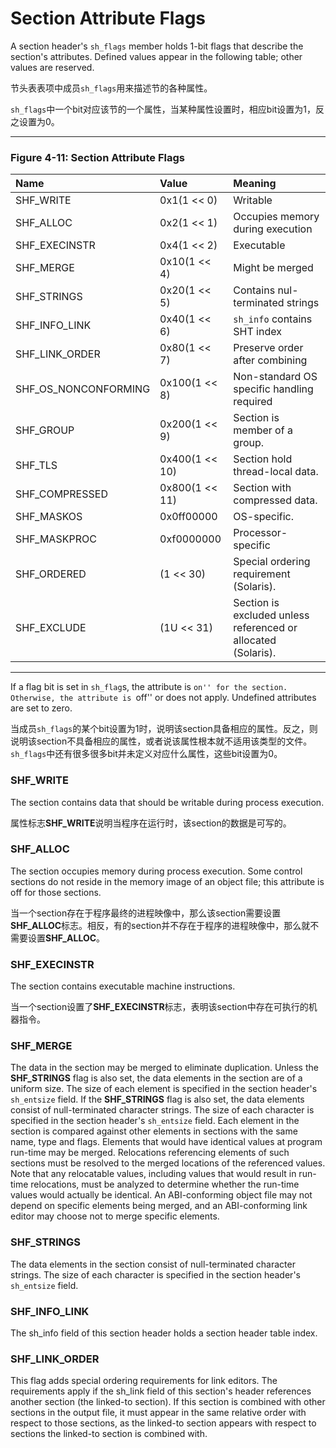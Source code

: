 # Section Attribute Flags

A section header's `sh_flags` member holds 1-bit flags that describe the section's attributes. Defined values appear in the following table; other values are reserved.

节头表表项中成员`sh_flags`用来描述节的各种属性。

`sh_flags`中一个bit对应该节的一个属性，当某种属性设置时，相应bit设置为1，反之设置为0。

***

### Figure 4-11: Section Attribute Flags

**Name** | **Value** | **Meaning**
|:-|:-|:-|
SHF_WRITE            |0x1(1 << 0)    |Writable
SHF_ALLOC            |0x2(1 << 1)    |Occupies memory during execution
SHF_EXECINSTR        |0x4(1 << 2)    |Executable
SHF_MERGE            |0x10(1 << 4)    |Might be merged
SHF_STRINGS          |0x20(1 << 5)    |Contains nul-terminated strings
SHF_INFO_LINK        |0x40(1 << 6)    |`sh_info` contains SHT index
SHF_LINK_ORDER       |0x80(1 << 7)    |Preserve order after combining
SHF_OS_NONCONFORMING |0x100(1 << 8)    |Non-standard OS specific handling required
SHF_GROUP            |0x200(1 << 9)    |Section is member of a group.
SHF_TLS              |0x400(1 << 10)   |Section hold thread-local data.
SHF_COMPRESSED       |0x800(1 << 11)   |Section with compressed data.
SHF_MASKOS           |0x0ff00000 |OS-specific.
SHF_MASKPROC         |0xf0000000 |Processor-specific
SHF_ORDERED          |(1 << 30)  |Special ordering requirement (Solaris).
SHF_EXCLUDE          |(1U << 31) |Section is excluded unless referenced or allocated (Solaris).

***

If a flag bit is set in `sh_flag`s, the attribute is ``on'' for the section. Otherwise, the attribute is ``off'' or does not apply. Undefined attributes are set to zero.

当成员`sh_flags`的某个bit设置为1时，说明该section具备相应的属性。反之，则说明该section不具备相应的属性，或者说该属性根本就不适用该类型的文件。`sh_flags`中还有很多很多bit并未定义对应什么属性，这些bit设置为0。

### SHF_WRITE

The section contains data that should be writable during process execution.

属性标志**SHF_WRITE**说明当程序在运行时，该section的数据是可写的。

### SHF_ALLOC

The section occupies memory during process execution. Some control sections do not reside in the memory image of an object file; this attribute is off for those sections.

当一个section存在于程序最终的进程映像中，那么该section需要设置**SHF_ALLOC**标志。相反，有的section并不存在于程序的进程映像中，那么就不需要设置**SHF_ALLOC**。

### SHF_EXECINSTR

The section contains executable machine instructions.

当一个section设置了**SHF_EXECINSTR**标志，表明该section中存在可执行的机器指令。

### SHF_MERGE

The data in the section may be merged to eliminate duplication. Unless the **SHF_STRINGS** flag is also set, the data elements in the section are of a uniform size. The size of each element is specified in the section header's `sh_entsize` field. If the **SHF_STRINGS** flag is also set, the data elements consist of null-terminated character strings. The size of each character is specified in the section header's `sh_entsize` field.
Each element in the section is compared against other elements in sections with the same name, type and flags. Elements that would have identical values at program run-time may be merged. Relocations referencing elements of such sections must be resolved to the merged locations of the referenced values. Note that any relocatable values, including values that would result in run-time relocations, must be analyzed to determine whether the run-time values would actually be identical. An ABI-conforming object file may not depend on specific elements being merged, and an ABI-conforming link editor may choose not to merge specific elements.

### SHF_STRINGS

The data elements in the section consist of null-terminated character strings. The size of each character is specified in the section header's `sh_entsize` field.

### SHF_INFO_LINK

The sh_info field of this section header holds a section header table index.

### SHF_LINK_ORDER

This flag adds special ordering requirements for link editors. The requirements apply if the sh_link field of this section's header references another section (the linked-to section). If this section is combined with other sections in the output file, it must appear in the same relative order with respect to those sections, as the linked-to section appears with respect to sections the linked-to section is combined with.


